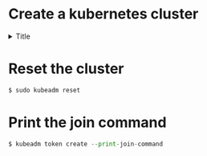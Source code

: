 
# Create a kubernetes cluster

<details>
<summary>Title</summary>
```python
$ sudo kubeadm init --apiserver-advertise-address=xxx.xxx.xx.xx --pod-network-cidr=xxx.xxx.0.0/16
```
</details>


# Reset the cluster
```python
$ sudo kubeadm reset
```

# Print the join command
```python
$ kubeadm token create --print-join-command
```
